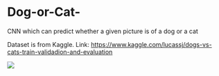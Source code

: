 # Dog-or-Cat-
CNN which can predict whether a given picture is of a dog or a cat <br>

Dataset is from Kaggle.
Link: https://www.kaggle.com/lucassj/dogs-vs-cats-train-validadion-and-evaluation

![](https://media.tenor.com/images/179589f4326b2d253aada12e0db75b1b/tenor.gif)
